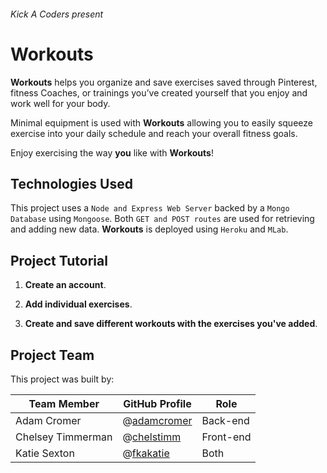 ###### Kick A Coders present ######
# Workouts #

**Workouts** helps you organize and save exercises saved through Pinterest, fitness Coaches, or trainings you’ve created yourself that you enjoy and work well for your body. 

Minimal equipment is used with **Workouts** allowing you to easily squeeze exercise into your daily schedule and reach your overall fitness goals. 

Enjoy exercising the way **you** like with **Workouts**!

## Technologies Used ##

This project uses a `Node and Express Web Server` backed by a `Mongo Database` using `Mongoose`. Both `GET and POST routes` are used for retrieving and adding new data. **Workouts** is deployed using `Heroku` and `MLab`.

## Project Tutorial ## 

1. **Create an account**.

2. **Add individual exercises**.

3. **Create and save different workouts with the exercises you've added**.

## Project Team ##

This project was built by:

| Team Member       | GitHub Profile | Role          |
| ----------------- | -------------- | ------------- |
| Adam Cromer       | @[adamcromer](https://github.com/adamcromer)     | Back-end   |
| Chelsey Timmerman | @[chelstimm](https://github.com/chelstimm)       | Front-end  |
| Katie Sexton      | @[fkakatie](https://github.com/fkakatie)         | Both |
